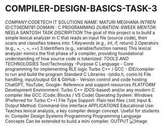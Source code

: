 # COMPILER-DESIGN-BASICS-TASK-3
*COMPANY*:CODETECH IT SOLUTIONS
*NAME*: MATURI MEGHANA
*INTREN* ID:CT06DM781
*DOMAIN* : C PROGRAMMING
*DURATION*: 6WEEK
*MENTOR*: NEELA SANTOSH
*TASK DISCRIPITION*
The goal of this project is to build a simple lexical analyzer in C that reads an input file (source code), then scans and classifies tokens into:
   1.Keywords (e.g., int, if, return)
   2.Operators (e.g., +, -, =, ==)
   3.Identifiers (e.g., variable/function names)
This lexical analyzer mimics the first phase of a compiler, providing foundational understanding of how source code is tokenized.
*TOOLS AND TECHNOLOGIES*
Tool/Technology	-Purpose
C Language        -	Core programming for implementing RLE logic
Turbo C++ / GCC	- IDE/compiler to run and build the program
Standard C Libraries -(stdio.h, conio.h)	File handling, input/output
Git & GitHub	- Version control and code hosting
ChatGPT, YouTube, Google- 	Reference and support resources
*PLATFORM*
Development Environment: Turbo C++ (DOS-based) and/or any modern C compiler like GCC (Code::Blocks / VS Code)
Operating System: Windows (Preferred for Turbo C++)
File Type Support: Plain text files (.txt)
Input & Output Method: Command-line interface
*APPLICATIONS*
Educational Use:
Teaches lexical analysis, a key compiler design concept.
Useful for students in:
Compiler Design
Systems Programming
Programming Language Concepts
Can be extended to build a mini compiler.
OUTPUT
![Image](https://github.com/user-attachments/assets/d9c33b66-c437-4eb9-866e-5181e5a791b4)
